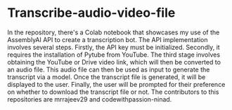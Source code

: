 # Transcribe-audio-video-file
In the repository, there's a Colab notebook that showcases my use of the AssemblyAI API to create a transcription bot.
The API implementation involves several steps.
Firstly, the API key must be initialized.
Secondly, it requires the installation of Pytube from YouTube.
The third stage involves obtaining the YouTube or Drive video link, which will then be converted to an audio file.
This audio file can then be used as input to generate the transcript via a model. 
Once the transcript file is generated, it will be displayed to the user.
Finally, the user will be prompted for their preference on whether to download the transcript file or not.
The contributors to this repositories are mrrajeev29 and codewithpassion-ninad.
